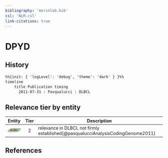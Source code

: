 ```yaml
---
bibliography: 'morinlab.bib'
csl: 'NLM.csl'
link-citations: true
---
```


# DPYD

## History

```mermaid
%%{init: { 'logLevel': 'debug', 'theme': 'dark' } }%%
timeline
    title Publication timing
      2011-07-31 : Pasqualucci : DLBCL
```


## Relevance tier by entity

|Entity|Tier|Description|
|:------:|:----:|--------------------------------------|
|![DLBCL](images/icons/DLBCL_tier2.png)|2|relevance in DLBCL not firmly established[@pasqualucciAnalysisCodingGenome2011]|





## References


